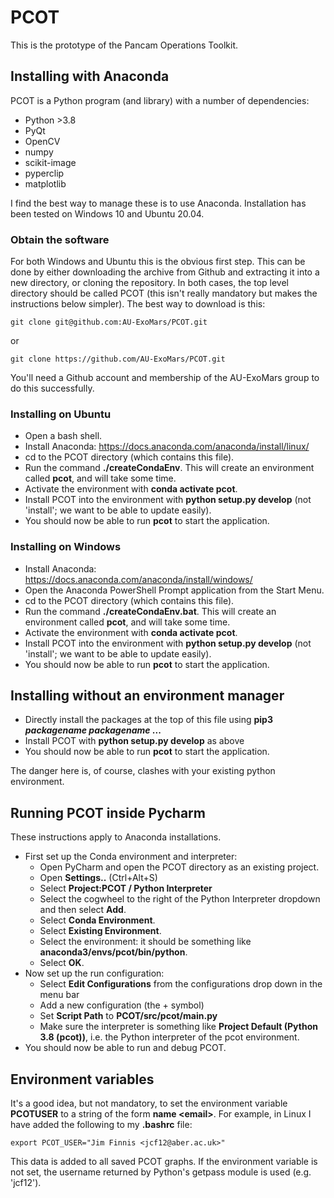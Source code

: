 # PCOT

This is the prototype of the Pancam Operations Toolkit. 

## Installing with Anaconda
PCOT is a Python program (and library) with a number of dependencies:

* Python >3.8
* PyQt
* OpenCV
* numpy
* scikit-image
* pyperclip
* matplotlib

I find the best way to manage these is to use Anaconda. Installation has been tested on Windows 10
and Ubuntu 20.04.

### Obtain the software

For both Windows and Ubuntu this is the obvious first step. This can be done by either downloading the 
archive from Github and extracting it into a new directory, or cloning the repository. In both cases, the top level
directory should be called PCOT (this isn't really mandatory but makes the instructions below simpler). The best way
to download is this:

```shell
git clone git@github.com:AU-ExoMars/PCOT.git
```
or
```shell
git clone https://github.com/AU-ExoMars/PCOT.git
```
You'll need a Github account and membership of the AU-ExoMars group to do this successfully.  
 

### Installing on Ubuntu

* Open a bash shell.
* Install Anaconda: https://docs.anaconda.com/anaconda/install/linux/
* cd to the PCOT directory (which contains this file).
* Run the command **./createCondaEnv**. This will create an environment called **pcot**, and will take some time.
* Activate the environment with **conda activate pcot**.
* Install PCOT into the environment with **python setup.py develop** (not 'install'; we want to be able to update easily).
* You should now be able to run **pcot** to start the application.

### Installing on Windows
* Install Anaconda: https://docs.anaconda.com/anaconda/install/windows/
* Open the Anaconda PowerShell Prompt application from the Start Menu.
* cd to the PCOT directory (which contains this file).
* Run the command **./createCondaEnv.bat**. This will create an environment called **pcot**, and will take some time.
* Activate the environment with **conda activate pcot**.
* Install PCOT into the environment with **python setup.py develop** (not 'install'; we want to be able to update easily).
* You should now be able to run **pcot** to start the application.

## Installing without an environment manager
* Directly install the packages at the top of this
file using **pip3 *packagename packagename* ...**
* Install PCOT with **python setup.py develop** as above
* You should now be able to run **pcot** to start the application.
  
The danger here is, of course, clashes with your existing 
python environment.

## Running PCOT inside Pycharm
These instructions apply to Anaconda installations.

* First set up the Conda environment and interpreter:
    * Open PyCharm and open the PCOT directory as an existing project.
    * Open **Settings..** (Ctrl+Alt+S)
    * Select **Project:PCOT / Python Interpreter**
    * Select the cogwheel to the right of the Python Interpreter dropdown and then select  **Add**.
    * Select **Conda Environment**.
    * Select **Existing Environment**.
    * Select the environment: it should be something like **anaconda3/envs/pcot/bin/python**.
    * Select **OK**.
* Now set up the run configuration:
    * Select **Edit Configurations** from the configurations drop down in the menu bar
    * Add a new configuration (the + symbol)
    * Set **Script Path** to **PCOT/src/pcot/__main__.py**
    * Make sure the interpreter is something like **Project Default (Python 3.8 (pcot))**, i.e. the Python interpreter of the pcot environment.
* You should now be able to run and debug PCOT.

## Environment variables

It's a good idea, but not mandatory, to set the environment variable
**PCOTUSER** to a string of the form **name \<email\>**. For example,
in Linux I have added the following to my **.bashrc** file:
```
export PCOT_USER="Jim Finnis <jcf12@aber.ac.uk>"
```
This data is added to all saved PCOT graphs. If the environment variable
is not set, the username returned by Python's getpass module is used
(e.g. 'jcf12').
